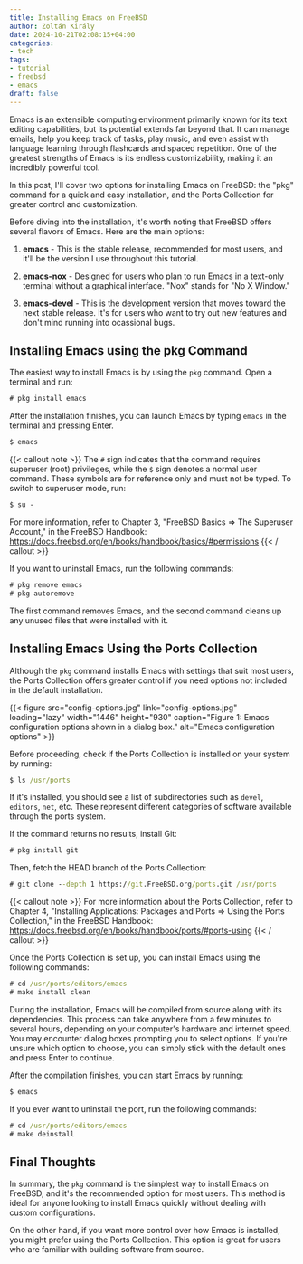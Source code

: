 ```yaml
---
title: Installing Emacs on FreeBSD
author: Zoltán Király
date: 2024-10-21T02:08:15+04:00
categories:
- tech
tags:
- tutorial
- freebsd
- emacs
draft: false
---
```


Emacs is an extensible computing environment primarily known for its text editing capabilities, but its potential extends far beyond that. It can manage emails, help you keep track of tasks, play music, and even assist with language learning through flashcards and spaced repetition. One of the greatest strengths of Emacs is its endless customizability, making it an incredibly powerful tool.

In this post, I'll cover two options for installing Emacs on FreeBSD: the "pkg" command for a quick and easy installation, and the Ports Collection for greater control and customization.

<!--more-->

Before diving into the installation, it's worth noting that FreeBSD offers several flavors of Emacs. Here are the main options:

1. **emacs** - This is the stable release, recommended for most users, and it'll be the version I use throughout this tutorial.

2. **emacs-nox** - Designed for users who plan to run Emacs in a text-only terminal without a graphical interface. "Nox" stands for "No X Window."

3. **emacs-devel** - This is the development version that moves toward the next stable release. It's for users who want to try out new features and don't mind running into ocassional bugs.

## Installing Emacs using the pkg Command

The easiest way to install Emacs is by using the `pkg` command. Open a terminal and run:

```cmd
# pkg install emacs
```

After the installation finishes, you can launch Emacs by typing `emacs` in the terminal and pressing Enter.

```cmd
$ emacs
```

{{< callout note >}}
The `#` sign indicates that the command requires superuser (root) privileges, while the `$` sign denotes a normal user command. These symbols are for reference only and must not be typed. To switch to superuser mode, run:

```cmd
$ su -
```

For more information, refer to Chapter 3, "FreeBSD Basics => The Superuser Account," in the FreeBSD Handbook: https://docs.freebsd.org/en/books/handbook/basics/#permissions
{{< / callout >}}

If you want to uninstall Emacs, run the following commands:

```cmd
# pkg remove emacs
# pkg autoremove
```

The first command removes Emacs, and the second command cleans up any unused files that were installed with it.

## Installing Emacs Using the Ports Collection

Although the `pkg` command installs Emacs with settings that suit most users, the Ports Collection offers greater control if you need options not included in the default installation.

{{< figure src="config-options.jpg" link="config-options.jpg" loading="lazy" width="1446" height="930" caption="Figure 1: Emacs configuration options shown in a dialog box." alt="Emacs configuration options" >}}

Before proceeding, check if the Ports Collection is installed on your system by running:

```cmd
$ ls /usr/ports
```

If it's installed, you should see a list of subdirectories such as `devel`, `editors`, `net`, etc. These represent different categories of software available through the ports system.

If the command returns no results, install Git:

```cmd
# pkg install git
```

Then, fetch the HEAD branch of the Ports Collection:

```cmd
# git clone --depth 1 https://git.FreeBSD.org/ports.git /usr/ports
```

{{< callout note >}}
For more information about the Ports Collection, refer to Chapter 4, "Installing Applications: Packages and Ports => Using the Ports Collection," in the FreeBSD Handbook: https://docs.freebsd.org/en/books/handbook/ports/#ports-using
{{< / callout >}}

Once the Ports Collection is set up, you can install Emacs using the following commands:

```cmd
# cd /usr/ports/editors/emacs
# make install clean
```

During the installation, Emacs will be compiled from source along with its dependencies. This process can take anywhere from a few minutes to several hours, depending on your computer's hardware and internet speed. You may encounter dialog boxes prompting you to select options. If you're unsure which option to choose, you can simply stick with the default ones and press Enter to continue.

After the compilation finishes, you can start Emacs by running:

```cmd
$ emacs
```

If you ever want to uninstall the port, run the following commands:

```cmd
# cd /usr/ports/editors/emacs
# make deinstall
```

## Final Thoughts

In summary, the `pkg` command is the simplest way to install Emacs on FreeBSD, and it's the recommended option for most users. This method is ideal for anyone looking to install Emacs quickly without dealing with custom configurations.

On the other hand, if you want more control over how Emacs is installed, you might prefer using the Ports Collection. This option is great for users who are familiar with building software from source.